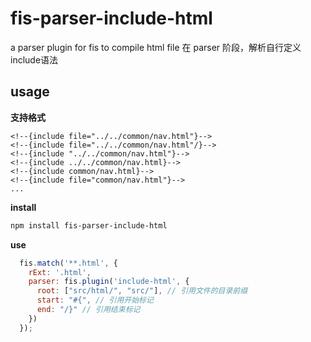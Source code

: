 # fis-parser-include-html

a parser plugin for fis to compile html file
在 parser 阶段，解析自行定义include语法

## usage


**支持格式**

```
<!--{include file="../../common/nav.html"}-->
<!--{include file="../../common/nav.html"/}-->
<!--{include "../../common/nav.html"}-->
<!--{include ../../common/nav.html}-->
<!--{include common/nav.html}-->
<!--{include file="common/nav.html"}-->
...
```

**install**

```bash
npm install fis-parser-include-html
```

**use**

```javascript
  fis.match('**.html', {
    rExt: '.html',
    parser: fis.plugin('include-html', {
      root: ["src/html/", "src/"], // 引用文件的目录前缀
      start: "#{", // 引用开始标记
      end: "/}" // 引用结束标记
    })
  });
```

